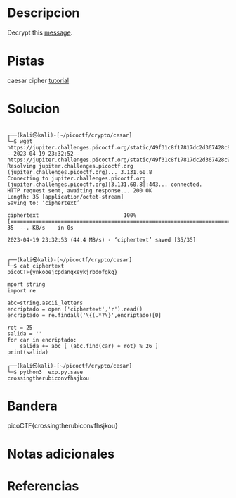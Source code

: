 # Descripcion
Decrypt this [message](https://jupiter.challenges.picoctf.org/static/49f31c8f17817dc2d367428c9e5ab0bc/ciphertext).


# Pistas
caesar cipher [tutorial](https://learncryptography.com/classical-encryption/caesar-cipher)

# Solucion
```
                                                                                                                                                    
┌──(kali㉿kali)-[~/picoctf/crypto/cesar]
└─$ wget https://jupiter.challenges.picoctf.org/static/49f31c8f17817dc2d367428c9e5ab0bc/ciphertext
--2023-04-19 23:32:52--  https://jupiter.challenges.picoctf.org/static/49f31c8f17817dc2d367428c9e5ab0bc/ciphertext
Resolving jupiter.challenges.picoctf.org (jupiter.challenges.picoctf.org)... 3.131.60.8
Connecting to jupiter.challenges.picoctf.org (jupiter.challenges.picoctf.org)|3.131.60.8|:443... connected.
HTTP request sent, awaiting response... 200 OK
Length: 35 [application/octet-stream]
Saving to: ‘ciphertext’

ciphertext                           100%[======================================================================>]      35  --.-KB/s    in 0s      

2023-04-19 23:32:53 (44.4 MB/s) - ‘ciphertext’ saved [35/35]

                                                                                                                                                    
┌──(kali㉿kali)-[~/picoctf/crypto/cesar]
└─$ cat ciphertext 
picoCTF{ynkooejcpdanqxeykjrbdofgkq}  

mport string
import re

abc=string.ascii_letters
encriptado = open ('ciphertext','r').read()
encriptado = re.findall('\{(.*?\}',encriptado)[0]

rot = 25
salida = ''
for car in encriptado:
	salida += abc [ (abc.find(car) + rot) % 26 ]
print(salida)

┌──(kali㉿kali)-[~/picoctf/crypto/cesar]
└─$ python3  exp.py.save
crossingtherubiconvfhsjkou
```

# Bandera
picoCTF{crossingtherubiconvfhsjkou}

# Notas adicionales


# Referencias